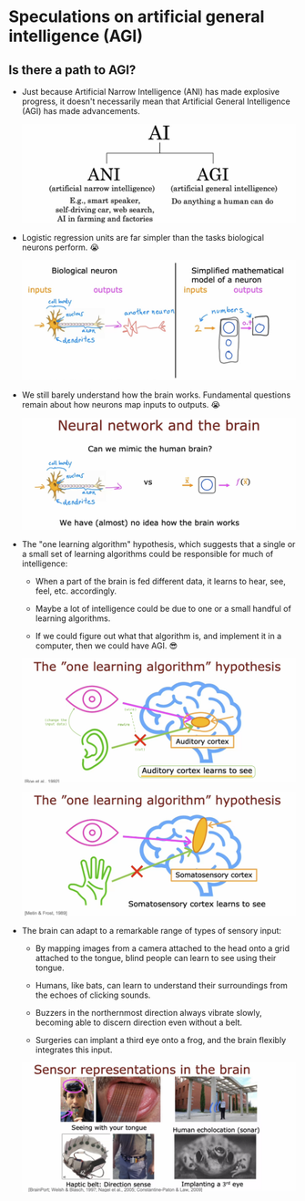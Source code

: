 # Speculations on artificial general intelligence (AGI)

## Is there a path to AGI?

- Just because Artificial Narrow Intelligence (ANI) has made explosive progress, it doesn't necessarily mean that Artificial General Intelligence (AGI) has made advancements.

  ![alt text](resources/notes/01.png)

- Logistic regression units are far simpler than the tasks biological neurons perform. 😭

  ![alt text](resources/notes/02.png)

- We still barely understand how the brain works. Fundamental questions remain about how neurons map inputs to outputs. 😭

  ![alt text](resources/notes/03.png)

- The "one learning algorithm" hypothesis, which suggests that a single or a small set of learning algorithms could be responsible for much of intelligence:

  - When a part of the brain is fed different data, it learns to hear, see, feel, etc. accordingly.

  - Maybe a lot of intelligence could be due to one or a small handful of learning algorithms.

  - If we could figure out what that algorithm is, and implement it in a computer, then we could have AGI. 😎

  ![alt text](resources/notes/04.png)

  ![alt text](resources/notes/05.png)

- The brain can adapt to a remarkable range of types of sensory input:

  - By mapping images from a camera attached to the head onto a grid attached to the tongue, blind people can learn to see using their tongue.

  - Humans, like bats, can learn to understand their surroundings from the echoes of clicking sounds.

  - Buzzers in the northernmost direction always vibrate slowly, becoming able to discern direction even without a belt.

  - Surgeries can implant a third eye onto a frog, and the brain flexibly integrates this input.

  ![alt text](resources/notes/06.png)
